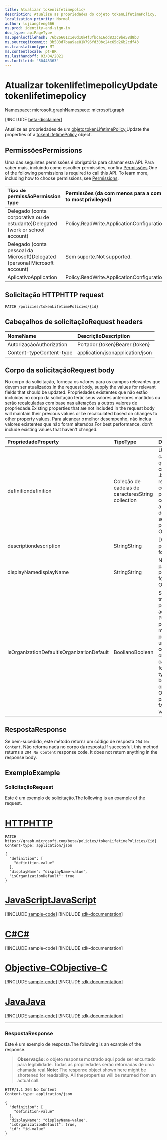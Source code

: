 ```yaml
---
title: Atualizar tokenlifetimepolicy
description: Atualize as propriedades do objeto tokenLifetimePolicy.
localization_priority: Normal
author: lujiangfeng666
ms.prod: identity-and-sign-in
doc_type: apiPageType
ms.openlocfilehash: 76b26601c1e0d10b4f3fbca16dd833c9be58d8b3
ms.sourcegitcommit: 3b583d7baa9ae81b796fd30bc24c65d26b2cdf43
ms.translationtype: MT
ms.contentlocale: pt-BR
ms.lasthandoff: 03/04/2021
ms.locfileid: "50443363"
---
```

# <a name="update-tokenlifetimepolicy"></a><span data-ttu-id="3c7ea-103">Atualizar tokenlifetimepolicy</span><span class="sxs-lookup"><span data-stu-id="3c7ea-103">Update tokenlifetimepolicy</span></span>

<span data-ttu-id="3c7ea-104">Namespace: microsoft.graph</span><span class="sxs-lookup"><span data-stu-id="3c7ea-104">Namespace: microsoft.graph</span></span>

[!INCLUDE [beta-disclaimer](../../includes/beta-disclaimer.md)]

<span data-ttu-id="3c7ea-105">Atualize as propriedades de um [objeto tokenLifetimePolicy.](../resources/tokenlifetimepolicy.md)</span><span class="sxs-lookup"><span data-stu-id="3c7ea-105">Update the properties of a [tokenLifetimePolicy](../resources/tokenlifetimepolicy.md) object.</span></span>

## <a name="permissions"></a><span data-ttu-id="3c7ea-106">Permissões</span><span class="sxs-lookup"><span data-stu-id="3c7ea-106">Permissions</span></span>

<span data-ttu-id="3c7ea-p101">Uma das seguintes permissões é obrigatória para chamar esta API. Para saber mais, incluindo como escolher permissões, confira [Permissões](/graph/permissions-reference).</span><span class="sxs-lookup"><span data-stu-id="3c7ea-p101">One of the following permissions is required to call this API. To learn more, including how to choose permissions, see [Permissions](/graph/permissions-reference).</span></span>

| <span data-ttu-id="3c7ea-109">Tipo de permissão</span><span class="sxs-lookup"><span data-stu-id="3c7ea-109">Permission type</span></span>                        | <span data-ttu-id="3c7ea-110">Permissões (da com menos para a com mais privilégios)</span><span class="sxs-lookup"><span data-stu-id="3c7ea-110">Permissions (from least to most privileged)</span></span> |
|:---------------------------------------|:--------------------------------------------|
| <span data-ttu-id="3c7ea-111">Delegado (conta corporativa ou de estudante)</span><span class="sxs-lookup"><span data-stu-id="3c7ea-111">Delegated (work or school account)</span></span>     | <span data-ttu-id="3c7ea-112">Policy.ReadWrite.ApplicationConfiguration</span><span class="sxs-lookup"><span data-stu-id="3c7ea-112">Policy.ReadWrite.ApplicationConfiguration</span></span>|
| <span data-ttu-id="3c7ea-113">Delegado (conta pessoal da Microsoft)</span><span class="sxs-lookup"><span data-stu-id="3c7ea-113">Delegated (personal Microsoft account)</span></span> | <span data-ttu-id="3c7ea-114">Sem suporte.</span><span class="sxs-lookup"><span data-stu-id="3c7ea-114">Not supported.</span></span> |
| <span data-ttu-id="3c7ea-115">Aplicativo</span><span class="sxs-lookup"><span data-stu-id="3c7ea-115">Application</span></span>                            | <span data-ttu-id="3c7ea-116">Policy.ReadWrite.ApplicationConfiguration</span><span class="sxs-lookup"><span data-stu-id="3c7ea-116">Policy.ReadWrite.ApplicationConfiguration</span></span>|

## <a name="http-request"></a><span data-ttu-id="3c7ea-117">Solicitação HTTP</span><span class="sxs-lookup"><span data-stu-id="3c7ea-117">HTTP request</span></span>

<!-- { "blockType": "ignored" } -->

```http
PATCH /policies/tokenLifetimePolicies/{id}
```

## <a name="request-headers"></a><span data-ttu-id="3c7ea-118">Cabeçalhos de solicitação</span><span class="sxs-lookup"><span data-stu-id="3c7ea-118">Request headers</span></span>

| <span data-ttu-id="3c7ea-119">Nome</span><span class="sxs-lookup"><span data-stu-id="3c7ea-119">Name</span></span>       | <span data-ttu-id="3c7ea-120">Descrição</span><span class="sxs-lookup"><span data-stu-id="3c7ea-120">Description</span></span>|
|:-----------|:-----------|
| <span data-ttu-id="3c7ea-121">Autorização</span><span class="sxs-lookup"><span data-stu-id="3c7ea-121">Authorization</span></span> | <span data-ttu-id="3c7ea-122">Portador {token}</span><span class="sxs-lookup"><span data-stu-id="3c7ea-122">Bearer {token}</span></span> |
| <span data-ttu-id="3c7ea-123">Content-type</span><span class="sxs-lookup"><span data-stu-id="3c7ea-123">Content-type</span></span> | <span data-ttu-id="3c7ea-124">application/json</span><span class="sxs-lookup"><span data-stu-id="3c7ea-124">application/json</span></span> |

## <a name="request-body"></a><span data-ttu-id="3c7ea-125">Corpo da solicitação</span><span class="sxs-lookup"><span data-stu-id="3c7ea-125">Request body</span></span>

<span data-ttu-id="3c7ea-126">No corpo da solicitação, forneça os valores para os campos relevantes que devem ser atualizados.</span><span class="sxs-lookup"><span data-stu-id="3c7ea-126">In the request body, supply the values for relevant fields that should be updated.</span></span> <span data-ttu-id="3c7ea-127">Propriedades existentes que não estão incluídas no corpo da solicitação terão seus valores anteriores mantidos ou serão recalculadas com base nas alterações a outros valores de propriedade.</span><span class="sxs-lookup"><span data-stu-id="3c7ea-127">Existing properties that are not included in the request body will maintain their previous values or be recalculated based on changes to other property values.</span></span> <span data-ttu-id="3c7ea-128">Para alcançar o melhor desempenho, não inclua valores existentes que não foram alterados.</span><span class="sxs-lookup"><span data-stu-id="3c7ea-128">For best performance, don't include existing values that haven't changed.</span></span>

| <span data-ttu-id="3c7ea-129">Propriedade</span><span class="sxs-lookup"><span data-stu-id="3c7ea-129">Property</span></span>     | <span data-ttu-id="3c7ea-130">Tipo</span><span class="sxs-lookup"><span data-stu-id="3c7ea-130">Type</span></span>        | <span data-ttu-id="3c7ea-131">Descrição</span><span class="sxs-lookup"><span data-stu-id="3c7ea-131">Description</span></span> |
|:-------------|:------------|:------------|
|<span data-ttu-id="3c7ea-132">definition</span><span class="sxs-lookup"><span data-stu-id="3c7ea-132">definition</span></span>|<span data-ttu-id="3c7ea-133">Coleção de cadeias de caracteres</span><span class="sxs-lookup"><span data-stu-id="3c7ea-133">String collection</span></span>| <span data-ttu-id="3c7ea-134">Uma coleção de cadeias de caracteres que contém uma cadeia de caracteres JSON que define as regras e as configurações dessa política.</span><span class="sxs-lookup"><span data-stu-id="3c7ea-134">A string collection containing a JSON string that defines the rules and settings for this policy.</span></span>  <span data-ttu-id="3c7ea-135">Obrigatório.</span><span class="sxs-lookup"><span data-stu-id="3c7ea-135">Required.</span></span>|
|<span data-ttu-id="3c7ea-136">description</span><span class="sxs-lookup"><span data-stu-id="3c7ea-136">description</span></span>|<span data-ttu-id="3c7ea-137">String</span><span class="sxs-lookup"><span data-stu-id="3c7ea-137">String</span></span>| <span data-ttu-id="3c7ea-138">Descrição dessa política.</span><span class="sxs-lookup"><span data-stu-id="3c7ea-138">Description for this policy.</span></span>|
|<span data-ttu-id="3c7ea-139">displayName</span><span class="sxs-lookup"><span data-stu-id="3c7ea-139">displayName</span></span>|<span data-ttu-id="3c7ea-140">String</span><span class="sxs-lookup"><span data-stu-id="3c7ea-140">String</span></span>| <span data-ttu-id="3c7ea-141">Nome de exibição para esta política.</span><span class="sxs-lookup"><span data-stu-id="3c7ea-141">Display name for this policy.</span></span> <span data-ttu-id="3c7ea-142">Obrigatório.</span><span class="sxs-lookup"><span data-stu-id="3c7ea-142">Required.</span></span>|
|<span data-ttu-id="3c7ea-143">isOrganizationDefault</span><span class="sxs-lookup"><span data-stu-id="3c7ea-143">isOrganizationDefault</span></span>|<span data-ttu-id="3c7ea-144">Booliano</span><span class="sxs-lookup"><span data-stu-id="3c7ea-144">Boolean</span></span>|<span data-ttu-id="3c7ea-145">Se definido como true, ativa essa política.</span><span class="sxs-lookup"><span data-stu-id="3c7ea-145">If set to true, activates this policy.</span></span> <span data-ttu-id="3c7ea-146">Pode haver muitas políticas para o mesmo tipo de política, mas apenas uma pode ser ativada como o padrão da organização.</span><span class="sxs-lookup"><span data-stu-id="3c7ea-146">There can be many policies for the same policy type, but only one can be activated as the organization default.</span></span> <span data-ttu-id="3c7ea-147">Opcional, o valor padrão é false.</span><span class="sxs-lookup"><span data-stu-id="3c7ea-147">Optional, default value is false.</span></span>|

## <a name="response"></a><span data-ttu-id="3c7ea-148">Resposta</span><span class="sxs-lookup"><span data-stu-id="3c7ea-148">Response</span></span>

<span data-ttu-id="3c7ea-p106">Se bem-sucedido, este método retorna um código de resposta `204 No Content`. Não retorna nada no corpo da resposta.</span><span class="sxs-lookup"><span data-stu-id="3c7ea-p106">If successful, this method returns a `204 No Content` response code. It does not return anything in the response body.</span></span>

## <a name="example"></a><span data-ttu-id="3c7ea-151">Exemplo</span><span class="sxs-lookup"><span data-stu-id="3c7ea-151">Example</span></span>

### <a name="request"></a><span data-ttu-id="3c7ea-152">Solicitação</span><span class="sxs-lookup"><span data-stu-id="3c7ea-152">Request</span></span>

<span data-ttu-id="3c7ea-153">Este é um exemplo de solicitação.</span><span class="sxs-lookup"><span data-stu-id="3c7ea-153">The following is an example of the request.</span></span>

# <a name="http"></a>[<span data-ttu-id="3c7ea-154">HTTP</span><span class="sxs-lookup"><span data-stu-id="3c7ea-154">HTTP</span></span>](#tab/http)
<!-- {
  "blockType": "request",
  "name": "update_tokenlifetimepolicy"
}-->

```http
PATCH https://graph.microsoft.com/beta/policies/tokenLifetimePolicies/{id}
Content-type: application/json

{
  "definition": [
    "definition-value"
  ],
  "displayName": "displayName-value",
  "isOrganizationDefault": true
}
```
# <a name="javascript"></a>[<span data-ttu-id="3c7ea-155">JavaScript</span><span class="sxs-lookup"><span data-stu-id="3c7ea-155">JavaScript</span></span>](#tab/javascript)
[!INCLUDE [sample-code](../includes/snippets/javascript/update-tokenlifetimepolicy-javascript-snippets.md)]
[!INCLUDE [sdk-documentation](../includes/snippets/snippets-sdk-documentation-link.md)]

# <a name="c"></a>[<span data-ttu-id="3c7ea-156">C#</span><span class="sxs-lookup"><span data-stu-id="3c7ea-156">C#</span></span>](#tab/csharp)
[!INCLUDE [sample-code](../includes/snippets/csharp/update-tokenlifetimepolicy-csharp-snippets.md)]
[!INCLUDE [sdk-documentation](../includes/snippets/snippets-sdk-documentation-link.md)]

# <a name="objective-c"></a>[<span data-ttu-id="3c7ea-157">Objective-C</span><span class="sxs-lookup"><span data-stu-id="3c7ea-157">Objective-C</span></span>](#tab/objc)
[!INCLUDE [sample-code](../includes/snippets/objc/update-tokenlifetimepolicy-objc-snippets.md)]
[!INCLUDE [sdk-documentation](../includes/snippets/snippets-sdk-documentation-link.md)]

# <a name="java"></a>[<span data-ttu-id="3c7ea-158">Java</span><span class="sxs-lookup"><span data-stu-id="3c7ea-158">Java</span></span>](#tab/java)
[!INCLUDE [sample-code](../includes/snippets/java/update-tokenlifetimepolicy-java-snippets.md)]
[!INCLUDE [sdk-documentation](../includes/snippets/snippets-sdk-documentation-link.md)]

---


### <a name="response"></a><span data-ttu-id="3c7ea-159">Resposta</span><span class="sxs-lookup"><span data-stu-id="3c7ea-159">Response</span></span>

<span data-ttu-id="3c7ea-160">Este é um exemplo de resposta.</span><span class="sxs-lookup"><span data-stu-id="3c7ea-160">The following is an example of the response.</span></span>

> <span data-ttu-id="3c7ea-p107">**Observação:** o objeto response mostrado aqui pode ser encurtado para legibilidade. Todas as propriedades serão retornadas de uma chamada real.</span><span class="sxs-lookup"><span data-stu-id="3c7ea-p107">**Note:** The response object shown here might be shortened for readability. All the properties will be returned from an actual call.</span></span>

<!-- {
  "blockType": "response",
  "truncated": true,
  "@odata.type": "microsoft.graph.tokenLifetimePolicy"
} -->

```http
HTTP/1.1 204 No Content
Content-type: application/json

{
  "definition": [
    "definition-value"
  ],
  "displayName": "displayName-value",
  "isOrganizationDefault": true,
  "id": "id-value"
}
```

<!-- uuid: 16cd6b66-4b1a-43a1-adaf-3a886856ed98
2019-02-04 14:57:30 UTC -->
<!-- {
  "type": "#page.annotation",
  "description": "Update tokenlifetimepolicy",
  "keywords": "",
  "section": "documentation",
  "tocPath": ""
}-->



